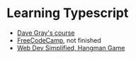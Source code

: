 # Learning Typescript

- [Dave Gray's course](https://www.youtube.com/playlist?list=PL0Zuz27SZ-6NS8GXt5nPrcYpust89zq_b)
- [FreeCodeCamp](https://www.youtube.com/watch?v=JHEB7RHJG1Y), not finished
- [Web Dev Simplified, Hangman Game](https://www.youtube.com/watch?v=-ONUyenGnWw)
